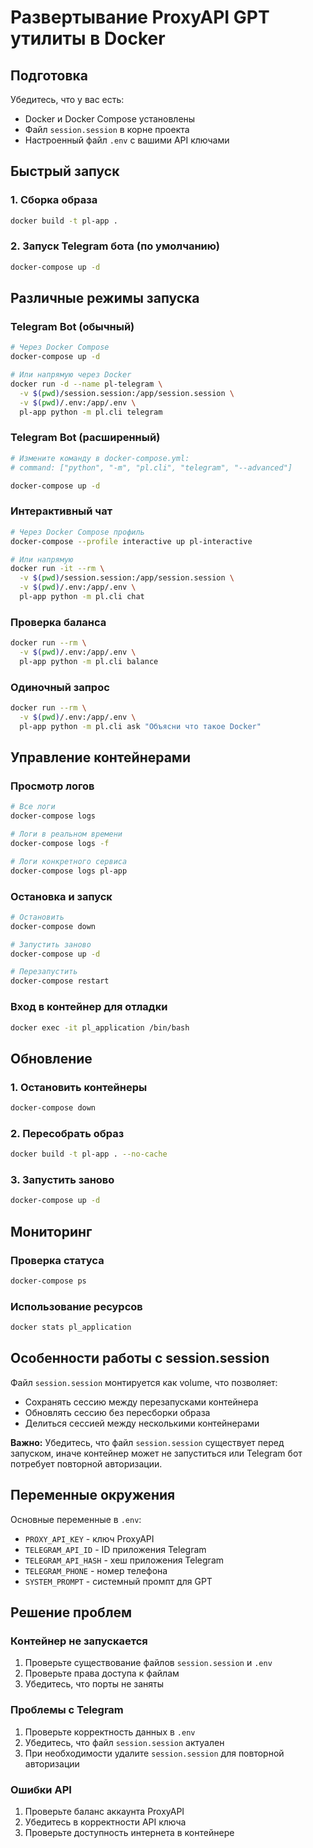 # Развертывание ProxyAPI GPT утилиты в Docker

## Подготовка

Убедитесь, что у вас есть:

- Docker и Docker Compose установлены
- Файл `session.session` в корне проекта
- Настроенный файл `.env` с вашими API ключами

## Быстрый запуск

### 1. Сборка образа

```bash
docker build -t pl-app .
```

### 2. Запуск Telegram бота (по умолчанию)

```bash
docker-compose up -d
```

## Различные режимы запуска

### Telegram Bot (обычный)

```bash
# Через Docker Compose
docker-compose up -d

# Или напрямую через Docker
docker run -d --name pl-telegram \
  -v $(pwd)/session.session:/app/session.session \
  -v $(pwd)/.env:/app/.env \
  pl-app python -m pl.cli telegram
```

### Telegram Bot (расширенный)

```bash
# Измените команду в docker-compose.yml:
# command: ["python", "-m", "pl.cli", "telegram", "--advanced"]

docker-compose up -d
```

### Интерактивный чат

```bash
# Через Docker Compose профиль
docker-compose --profile interactive up pl-interactive

# Или напрямую
docker run -it --rm \
  -v $(pwd)/session.session:/app/session.session \
  -v $(pwd)/.env:/app/.env \
  pl-app python -m pl.cli chat
```

### Проверка баланса

```bash
docker run --rm \
  -v $(pwd)/.env:/app/.env \
  pl-app python -m pl.cli balance
```

### Одиночный запрос

```bash
docker run --rm \
  -v $(pwd)/.env:/app/.env \
  pl-app python -m pl.cli ask "Объясни что такое Docker"
```

## Управление контейнерами

### Просмотр логов

```bash
# Все логи
docker-compose logs

# Логи в реальном времени
docker-compose logs -f

# Логи конкретного сервиса
docker-compose logs pl-app
```

### Остановка и запуск

```bash
# Остановить
docker-compose down

# Запустить заново
docker-compose up -d

# Перезапустить
docker-compose restart
```

### Вход в контейнер для отладки

```bash
docker exec -it pl_application /bin/bash
```

## Обновление

### 1. Остановить контейнеры

```bash
docker-compose down
```

### 2. Пересобрать образ

```bash
docker build -t pl-app . --no-cache
```

### 3. Запустить заново

```bash
docker-compose up -d
```

## Мониторинг

### Проверка статуса

```bash
docker-compose ps
```

### Использование ресурсов

```bash
docker stats pl_application
```

## Особенности работы с session.session

Файл `session.session` монтируется как volume, что позволяет:

- Сохранять сессию между перезапусками контейнера
- Обновлять сессию без пересборки образа
- Делиться сессией между несколькими контейнерами

**Важно:** Убедитесь, что файл `session.session` существует перед запуском, иначе контейнер может не запуститься или Telegram бот потребует повторной авторизации.

## Переменные окружения

Основные переменные в `.env`:

- `PROXY_API_KEY` - ключ ProxyAPI
- `TELEGRAM_API_ID` - ID приложения Telegram
- `TELEGRAM_API_HASH` - хеш приложения Telegram
- `TELEGRAM_PHONE` - номер телефона
- `SYSTEM_PROMPT` - системный промпт для GPT

## Решение проблем

### Контейнер не запускается

1. Проверьте существование файлов `session.session` и `.env`
2. Проверьте права доступа к файлам
3. Убедитесь, что порты не заняты

### Проблемы с Telegram

1. Проверьте корректность данных в `.env`
2. Убедитесь, что файл `session.session` актуален
3. При необходимости удалите `session.session` для повторной авторизации

### Ошибки API

1. Проверьте баланс аккаунта ProxyAPI
2. Убедитесь в корректности API ключа
3. Проверьте доступность интернета в контейнере
